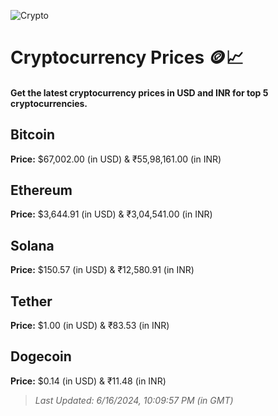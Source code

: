 
![Crypto](https://www.techguide.com.au/wp-content/uploads/2020/11/crypto3.jpeg)

# Cryptocurrency Prices 🪙📈

#### Get the latest cryptocurrency prices in USD and INR for top 5 cryptocurrencies.

## Bitcoin

**Price:** $67,002.00 (in USD) & ₹55,98,161.00 (in INR)

## Ethereum

**Price:** $3,644.91 (in USD) & ₹3,04,541.00 (in INR)

## Solana

**Price:** $150.57 (in USD) & ₹12,580.91 (in INR)

## Tether

**Price:** $1.00 (in USD) & ₹83.53 (in INR)

## Dogecoin

**Price:** $0.14 (in USD) & ₹11.48 (in INR)

> _Last Updated: 6/16/2024, 10:09:57 PM (in GMT)_
